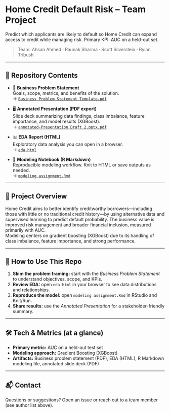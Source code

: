 # Home Credit Default Risk – Team Project

Predict which applicants are likely to default so Home Credit can expand access to credit while managing risk. Primary KPI: AUC on a held-out set.

> Team: Ahsan Ahmed · Raunak Sharma · Scott Silverstein · Rylan Tribush

---

## 📁 Repository Contents

- 📄 **Business Problem Statement**  
  Goals, scope, metrics, and benefits of the solution.  
  → [`Business Problem Statement Template.pdf`](./Business%20Problem%20Statement%20Template.pdf)

- 🖥️ **Annotated Presentation (PDF export)**  
  Slide deck summarizing data findings, class imbalance, feature importance, and model results (XGBoost).  
  → [`annotated-Presentation Draft 2.pptx.pdf`](./annotated-Presentation%20Draft%202.pptx.pdf)

- 📊 **EDA Report (HTML)**  
  Exploratory data analysis you can open in a browser.  
  → [`eda.html`](./eda.html)

- 🧪 **Modeling Notebook (R Markdown)**  
  Reproducible modeling workflow. Knit to HTML or save outputs as needed.  
  → [`modeling assignment.Rmd`](./modeling%20assignment.Rmd)

---

## 🔎 Project Overview

Home Credit aims to better identify creditworthy borrowers—including those with little or no traditional credit history—by using alternative data and supervised learning to predict default probability. The business value is improved risk management and broader financial inclusion, measured primarily with AUC.  
Modeling centers on gradient boosting (XGBoost) due to its handling of class imbalance, feature importance, and strong performance.

---

## 🧭 How to Use This Repo

1. **Skim the problem framing:** start with the _Business Problem Statement_ to understand objectives, scope, and KPIs.  
2. **Review EDA:** open `eda.html` in your browser to see data distributions and relationships.  
3. **Reproduce the model:** open `modeling assignment.Rmd` in RStudio and Knit/Run.  
4. **Share results:** use the _Annotated Presentation_ for a stakeholder-friendly summary.

---

## 🛠️ Tech & Metrics (at a glance)

- **Primary metric:** AUC on a held-out test set  
- **Modeling approach:** Gradient Boosting (XGBoost)  
- **Artifacts:** Business problem statement (PDF), EDA (HTML), R Markdown modeling file, annotated slide deck (PDF)

---

## 📬 Contact

Questions or suggestions? Open an issue or reach out to a team member (see author list above).
